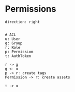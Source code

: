 # Permissions

```d2 layout=elk theme=200
direction: right


# ACL
u: User
g: Group
r: Role
p: Permission
t: AuthToken

r -> g
g <- u
p -> r: create tags
Permission -> r: create assets

t -> u

```